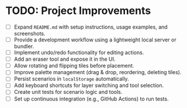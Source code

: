 # TODO: Project Improvements

- [ ] Expand `README.md` with setup instructions, usage examples, and screenshots.
- [ ] Provide a development workflow using a lightweight local server or bundler.
- [ ] Implement undo/redo functionality for editing actions.
- [ ] Add an eraser tool and expose it in the UI.
- [ ] Allow rotating and flipping tiles before placement.
- [ ] Improve palette management (drag & drop, reordering, deleting tiles).
- [ ] Persist scenarios in `localStorage` automatically.
- [ ] Add keyboard shortcuts for layer switching and tool selection.
- [ ] Create unit tests for scenario logic and tools.
- [ ] Set up continuous integration (e.g., GitHub Actions) to run tests.
